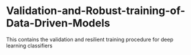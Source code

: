 # Validation-and-Robust-training-of-Data-Driven-Models
This contains the validation and resilient training procedure for deep learning classifiers
